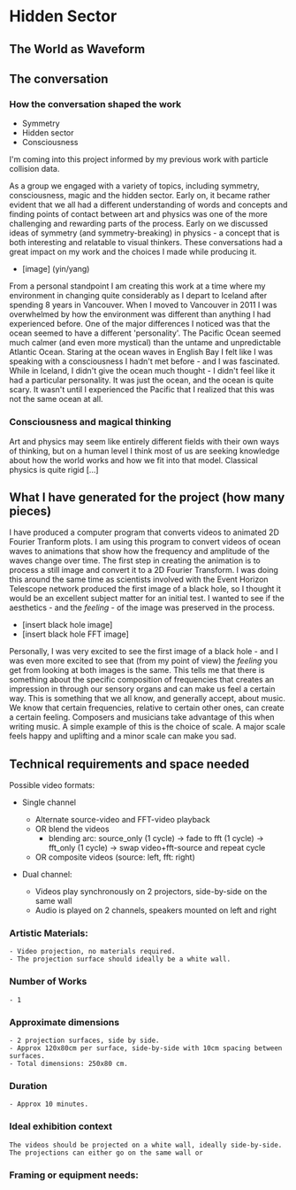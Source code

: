 # Hidden Sector
## The World as Waveform

## The conversation
### How the conversation shaped the work
- Symmetry 
- Hidden sector
- Consciousness 

I'm coming into this project informed by my previous work with particle collision data. 

As a group we engaged with a variety of topics, including symmetry, consciousness, magic and the hidden sector. Early on, it became rather evident that we all had a different understanding of words and concepts and finding points of contact between art and physics was one of the more challenging and rewarding parts of the process. 
Early on we discussed ideas of symmetry (and symmetry-breaking) in physics - a concept that is both interesting and relatable to visual thinkers. These conversations had a great impact on my work and the choices I made while producing it. 

- [image] (yin/yang)
    
From a personal standpoint I am creating this work at a time where my environment in changing quite considerably as I depart to Iceland after spending 8 years in Vancouver. 
When I moved to Vancouver in 2011 I was overwhelmed by how the environment was different than anything I had experienced before. One of the major differences I noticed was that the ocean seemed to have a different 'personality'. The Pacific Ocean seemed much calmer (and even more mystical) than the untame and unpredictable Atlantic Ocean. Staring at the ocean waves in English Bay I felt like I was speaking with a consciousness I hadn't met before - and I was fascinated. While in Iceland, I didn't give the ocean much thought - I didn't feel like it had a particular personality. It was just the ocean, and the ocean is quite scary. It wasn't until I experienced the Pacific that I realized that this was not the same ocean at all. 

### Consciousness and magical thinking
Art and physics may seem like entirely different fields with their own ways of thinking, but on a human level I think most of us are seeking knowledge about how the world works and how we fit into that model. 
Classical physics is quite rigid [...]

## What I have generated for the project (how many pieces)
I have produced a computer program that converts videos to animated 2D Fourier Tranform plots. I am using this program to convert videos of ocean waves to animations that show how the frequency and amplitude of the waves change over time.
The first step in creating the animation is to process a still image and convert it to a 2D Fourier Transform. I was doing this around the same time as scientists involved with the Event Horizon Telescope network produced the first image of a black hole, so I thought it would be an excellent subject matter for an initial test. I wanted to see if the aesthetics - and the *feeling* - of the image was preserved in the process.
- [insert black hole image]
- [insert black hole FFT image]

Personally, I was very excited to see the first image of a black hole - and I was even more excited to see that (from my point of view) the *feeling* you get from looking at both images is the same. This tells me that there is something about the specific composition of frequencies that creates an impression in through our sensory organs and can make us feel a certain way. This is something that we all know, and generally accept, about music. We know that certain frequencies, relative to certain other ones, can create a certain feeling. Composers and musicians take advantage of this when writing music. A simple example of this is the choice of scale. A major scale feels happy and uplifting and a minor scale can make you sad. 

## Technical requirements and space needed

Possible video formats: 
- Single channel
    - Alternate source-video and FFT-video playback
    - OR blend the videos 
        - blending arc: source_only (1 cycle) -> fade to fft (1 cycle) -> fft_only (1 cycle) -> swap video+fft-source and repeat cycle
    - OR composite videos (source: left, fft: right)

- Dual channel:
    - Videos play synchronously on 2 projectors, side-by-side on the same wall
    - Audio is played on 2 channels, speakers mounted on left and right




### Artistic Materials:
    - Video projection, no materials required. 
    - The projection surface should ideally be a white wall.
### Number of Works
    - 1
### Approximate dimensions
    - 2 projection surfaces, side by side.
    - Approx 120x80cm per surface, side-by-side with 10cm spacing between surfaces.
    - Total dimensions: 250x80 cm.
    
### Duration
    - Approx 10 minutes.
### Ideal exhibition context
    The videos should be projected on a white wall, ideally side-by-side. The projections can either go on the same wall or
### Framing or equipment needs: 





